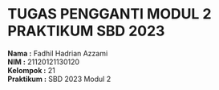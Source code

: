 # TUGAS PENGGANTI MODUL 2 PRAKTIKUM SBD 2023

**Nama       :** Fadhil Hadrian Azzami  
**NIM        :** 21120121130120  
**Kelompok   :** 21  
**Praktikum  :** SBD 2023 Modul 2  
